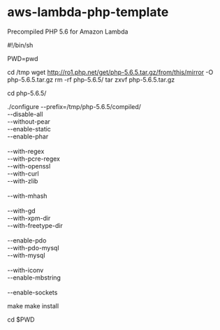 # aws-lambda-php-template
Precompiled PHP 5.6 for Amazon Lambda


  #!/bin/sh

  PWD=pwd

  cd /tmp
  wget http://ro1.php.net/get/php-5.6.5.tar.gz/from/this/mirror -O php-5.6.5.tar.gz
  rm -rf php-5.6.5/
  tar zxvf php-5.6.5.tar.gz

  cd php-5.6.5/

  ./configure --prefix=/tmp/php-5.6.5/compiled/	\
  	--disable-all	\
  	--without-pear	\
  	--enable-static	\
  	--enable-phar	\
  	\
  	--with-regex	\
  	--with-pcre-regex	\
  	--with-openssl	\
  	--with-curl	\
  	--with-zlib	\
  	\
  	--with-mhash	\
  	\
  	--with-gd	\
  	--with-xpm-dir	\
  	--with-freetype-dir	\
  	\
  	--enable-pdo	\
  	--with-pdo-mysql	\
  	--with-mysql	\
  	\
  	--with-iconv	\
  	--enable-mbstring	\
  	\
  	--enable-sockets
  
  make
  make install 
  
  cd $PWD
